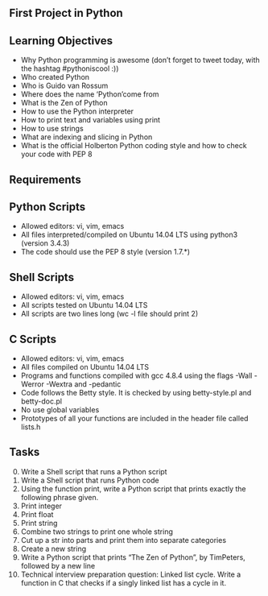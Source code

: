 ## First Project in Python

## Learning Objectives

- Why Python programming is awesome (don’t forget to tweet today, with the hashtag #pythoniscool :))
- Who created Python
- Who is Guido van Rossum
- Where does the name ‘Python’come from
- What is the Zen of Python
- How to use the Python interpreter
- How to print text and variables using print
- How to use strings
- What are indexing and slicing in Python
- What is the official Holberton Python coding style and how to check your code with PEP 8

## Requirements

## Python Scripts

- Allowed editors: vi, vim, emacs
- All files interpreted/compiled on Ubuntu 14.04 LTS using python3 (version 3.4.3)
- The code should use the PEP 8 style (version 1.7.*)

## Shell Scripts

- Allowed editors: vi, vim, emacs
- All scripts tested on Ubuntu 14.04 LTS
- All scripts are two lines long (wc -l file should print 2)

## C Scripts

- Allowed editors: vi, vim, emacs
- All files compiled on Ubuntu 14.04 LTS
- Programs and functions compiled with gcc 4.8.4 using the flags -Wall -Werror -Wextra and -pedantic
- Code follows the Betty style. It is checked by using betty-style.pl and betty-doc.pl
- No use global variables
- Prototypes of all your functions are included in the header file called lists.h

## Tasks

0. Write a Shell script that runs a Python script
1. Write a Shell script that runs Python code
2. Using the function print, write a Python script that prints exactly the following phrase given.
3. Print integer
4. Print float
5. Print string
6. Combine two strings to print one whole string
7. Cut up a str into parts and print them into separate categories
8. Create a new string
9. Write a Python script that prints “The Zen of Python”, by TimPeters, followed by a new line
10. Technical interview preparation question: Linked list cycle. Write a function in C that checks if a singly linked list has a cycle in it.
